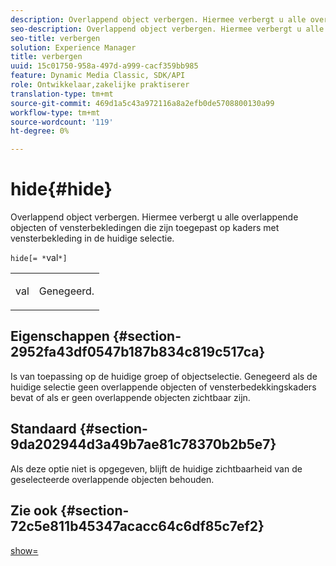 ```yaml
---
description: Overlappend object verbergen. Hiermee verbergt u alle overlappende objecten of vensterbekledingen die zijn toegepast op kaders met vensterbekleding in de huidige selectie.
seo-description: Overlappend object verbergen. Hiermee verbergt u alle overlappende objecten of vensterbekledingen die zijn toegepast op kaders met vensterbekleding in de huidige selectie.
seo-title: verbergen
solution: Experience Manager
title: verbergen
uuid: 15c01750-958a-497d-a999-cacf359bb985
feature: Dynamic Media Classic, SDK/API
role: Ontwikkelaar,zakelijke praktiserer
translation-type: tm+mt
source-git-commit: 469d1a5c43a972116a8a2efb0de5708800130a99
workflow-type: tm+mt
source-wordcount: '119'
ht-degree: 0%

---
```



# hide{#hide}

Overlappend object verbergen. Hiermee verbergt u alle overlappende objecten of vensterbekledingen die zijn toegepast op kaders met vensterbekleding in de huidige selectie.

`hide[= *`val`*]`

<table id="simpletable_015459EC2F4642A59B04F0B8064070B1"> 
 <tr class="strow"> 
  <td class="stentry"> <p><span class="codeph"> <span class="varname"> val</span></span> </p> </td> 
  <td class="stentry"> <p>Genegeerd. </p></td> 
 </tr> 
</table>

## Eigenschappen {#section-2952fa43df0547b187b834c819c517ca}

Is van toepassing op de huidige groep of objectselectie. Genegeerd als de huidige selectie geen overlappende objecten of vensterbedekkingskaders bevat of als er geen overlappende objecten zichtbaar zijn.

## Standaard {#section-9da202944d3a49b7ae81c78370b2b5e7}

Als deze optie niet is opgegeven, blijft de huidige zichtbaarheid van de geselecteerde overlappende objecten behouden.

## Zie ook {#section-72c5e811b45347acacc64c6df85c7ef2}

[show=](../../../../../ir-api/http-protocol/image-rendering-api-ref/c-ir-http-protocol-ref/c-ir-http-protocol-command-reference/r-ir-show.md#reference-f1824e1a501144bc9a6ae28de8e6bcb9)
